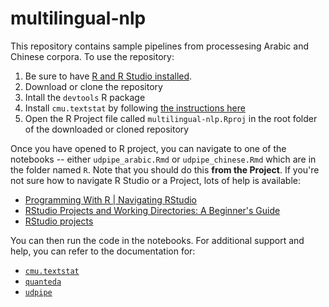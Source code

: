 # multilingual-nlp

This repository contains sample pipelines from processesing Arabic and Chinese corpora. To use the repository:

1. Be sure to have [R and R Studio installed](https://posit.co/download/rstudio-desktop/).
2. Download or clone the repository
3. Intall the `devtools` R package
4. Install `cmu.textstat` by following [the instructions here](https://github.com/browndw/cmu.textstat)
5. Open the R Project file called `multilingual-nlp.Rproj` in the root folder of the downloaded or cloned repository

Once you have opened to R project, you can navigate to one of the notebooks -- either `udpipe_arabic.Rmd` or `udpipe_chinese.Rmd` which are in the folder named `R`. Note that you should do this **from the Project**. If you're not sure how to navigate R Studio or a Project, lots of help is available:

* [Programming With R | Navigating RStudio](https://www.youtube.com/watch?v=I0qNSNt8Vmc)
* [RStudio Projects and Working Directories: A Beginner's Guide](https://martinctc.github.io/blog/rstudio-projects-and-working-directories-a-beginner%27s-guide/)
* [RStudio projects](https://www.youtube.com/watch?v=YGT1tI_i_Po)

You can then run the code in the notebooks. For additional support and help, you can refer to the documentation for:

* [`cmu.textstat`](https://cmu-textstat-docs.readthedocs.io/en/latest/quanteda.extras/vignettes/collocations_introduction.html)
* [`quanteda`](http://quanteda.io/)
* [`udpipe`](https://cran.r-project.org/web/packages/udpipe/vignettes/udpipe-annotation.html)
